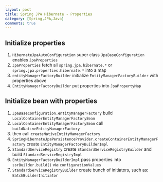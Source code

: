 ```yaml
---
layout: post
title: Spring JPA Hibernate - Properties
category: [Spring,JPA,Java]
comments: true
---
```


## Initialize properties

1. `HibernateJpaAutoConfiguration` super class `JpaBaseConfiguration` enables `JpaProperties`
1. `JpaProperties` fetch all `spring.jpa.hibernate.*` or `spring.jpa.properties.hibernate.*` into a map
1. `entityManagerFactoryBuilder` initialize `EntityManagerFactoryBuilder` with properties above
1. `EntityManagerFactoryBuilder` put properties into `JpaPropertyMap`

## Initialize bean with properties

1. `JpaBaseConfiguration.entityManagerFactory` build `LocalContainerEntityManagerFactoryBean`
1. `LocalContainerEntityManagerFactoryBean` call `buildNativeEntityManagerFactory`
1. then call `createNativeEntityManagerFactory`
1. `SpringHibernateJpaPersistenceProvider.createContainerEntityManagerFactory` create `EntityManagerFactoryBuilderImpl`
1. `StandardServiceRegistry` create `StandardServiceRegistryBuilder` and build `StandardServiceRegistryImpl`
1. `EntityManagerFactoryBuilderImpl` pass properties into `ssrBuilder.build()` via `configurationValues`
1. `StandardServiceRegistryBuilder` create bunch of initiators, such as: `BatchBuilderInitiator`
